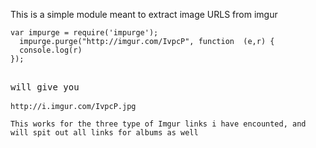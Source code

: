 This is a simple module meant to extract image URLS from imgur

<pre><code>var impurge = require('impurge');
  impurge.purge("http://imgur.com/IvpcP", function  (e,r) {
  console.log(r)
});
</code><pre>

will give you 

<code>http://i.imgur.com/IvpcP.jpg

This works for the three type of Imgur links i have encounted, and will spit out all links for albums as well
